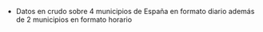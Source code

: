 - Datos en crudo sobre 4 municipios de España en formato diario además de 2 municipios en formato horario
